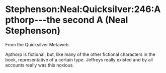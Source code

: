 
# Stephenson:Neal:Quicksilver:246:Apthorp---the second A (Neal Stephenson)

From the Quicksilver Metaweb.

Apthorp is fictional, but, like many
of the other fictional characters in the book, representative of a
certain type. Jeffreys really existed and by all accounts really was
this noxious.

